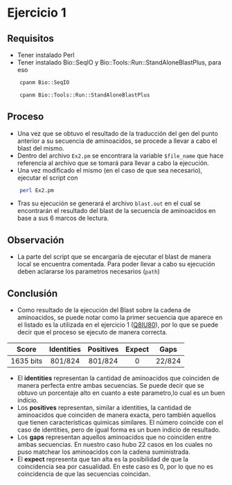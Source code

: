 # Ejercicio 1

## Requisitos

-   Tener instalado Perl
-   Tener instalado Bio::SeqIO y Bio::Tools::Run::StandAloneBlastPlus, para eso

```bash
    cpanm Bio::SeqIO
```

```bash
    cpanm Bio::Tools::Run::StandAloneBlastPlus
```

## Proceso

-   Una vez que se obtuvo el resultado de la traducción del gen del punto anterior a su secuencia de aminoacidos, se procede a llevar a cabo el blast del mismo.
-   Dentro del archivo `Ex2.pm` se encontrara la variable `$file_name` que hace referencia al archivo que se tomará para llevar a cabo la ejecución.
-   Una vez modificado el mismo (en el caso de que sea necesario), ejecutar el script con

```bash
    perl Ex2.pm
```

-   Tras su ejecución se generará el archivo `blast.out` en el cual se encontrarán el resultado del blast de la secuencia de aminoacidos en base a sus 6 marcos de lectura.

## Observación

-   La parte del script que se encargaría de ejecutar el blast de manera local se encuentra comentada. Para poder llevar a cabo su ejecución deben aclararse los parametros necesarios (`path`)

## Conclusión

-   Como resultado de la ejecución del Blast sobre la cadena de aminoacidos, se puede notar como la primer secuencia que aparece en el listado es la utilizada en el ejercicio 1 ([Q8IU80](https://www.ncbi.nlm.nih.gov/protein/Q8IU80)), por lo que se puede decir que el proceso se ejecuto de manera correcta.

|   Score   | Identities | Positives | Expect |  Gaps  |
| :-------: | :--------: | :-------: | :----: | :----: |
| 1635 bits |  801/824   |  801/824  |   0    | 22/824 |

-   El **identities** representan la cantidad de aminoacidos que coinciden de manera perfecta entre ambas secuencias. Se puede decir que se obtuvo un porcentaje alto en cuanto a este parametro,lo cual es un buen indicio.
-   Los **positives** representan, similar a identities, la cantidad de aminoacidos que coinciden de manera exacta, pero también aquellos que tienen características quimicas similares. El número coincide con el caso de identities, pero de igual forma es un buen indicio de resultado.
-   Los **gaps** representan aquellos aminoacidos que no coinciden entre ambas secuencias. En nuestro caso hubo 22 casos en los cuales no puso matchear los aminoacidos con la cadena suministrada.
-   El **expect** representa que tan alta es la posibilidad de que la coincidencia sea por casualidad. En este caso es 0, por lo que no es coincidencia de que las secuencias coincidan.
